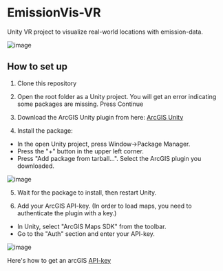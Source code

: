 # EmissionVis-VR
Unity VR project to visualize real-world locations with emission-data.

![image](https://user-images.githubusercontent.com/36818485/215627193-f9225754-4598-4695-9e13-27be4a93c961.png)


## How to set up

1. Clone this repository

2. Open the root folder as a Unity project. You will get an error indicating some packages are missing. Press Continue

3. Download the ArcGIS Unity plugin from here: [ArcGIS Unity](https://developers.arcgis.com/downloads/#unity)

4. Install the package:
  - In the open Unity project, press Window->Package Manager.
  - Press the "+" button in the upper left corner.
  - Press "Add package from tarball...". Select the ArcGIS plugin you downloaded.

![image](https://user-images.githubusercontent.com/36818485/216335467-539156c4-b918-49f3-b8aa-2059c47de3c2.png)
  
5. Wait for the package to install, then restart Unity.
  
6. Add your ArcGIS API-key. (In order to load maps, you need to authenticate the plugin with a key.)

  - In Unity, select "ArcGIS Maps SDK" from the toolbar. 
  - Go to the "Auth" section and enter your API-key.

![image](https://user-images.githubusercontent.com/36818485/216334722-6dec2bb1-e29d-43c0-b6c7-f15fb6917493.png)

 Here's how to get an arcGIS [API-key](https://developers.arcgis.com/documentation/mapping-apis-and-services/security/api-keys/)

